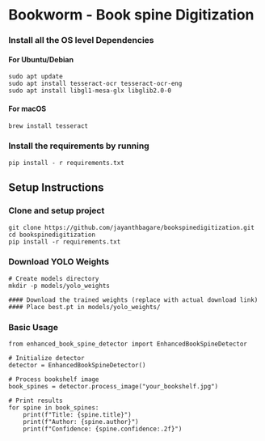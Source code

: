 # Bookworm - Book spine Digitization

### Install all the OS level Dependencies

#### For Ubuntu/Debian

```
sudo apt update
sudo apt install tesseract-ocr tesseract-ocr-eng
sudo apt install libgl1-mesa-glx libglib2.0-0
```

#### For macOS

```
brew install tesseract
```

### Install the requirements by running

```
pip install - r requirements.txt
```

## Setup Instructions

### Clone and setup project

```
git clone https://github.com/jayanthbagare/bookspinedigitization.git
cd bookspinedigitization
pip install -r requirements.txt
```

### Download YOLO Weights

```
# Create models directory
mkdir -p models/yolo_weights

#### Download the trained weights (replace with actual download link)
#### Place best.pt in models/yolo_weights/
```

### Basic Usage

```
from enhanced_book_spine_detector import EnhancedBookSpineDetector

# Initialize detector
detector = EnhancedBookSpineDetector()

# Process bookshelf image
book_spines = detector.process_image("your_bookshelf.jpg")

# Print results
for spine in book_spines:
    print(f"Title: {spine.title}")
    print(f"Author: {spine.author}")
    print(f"Confidence: {spine.confidence:.2f}")
```
